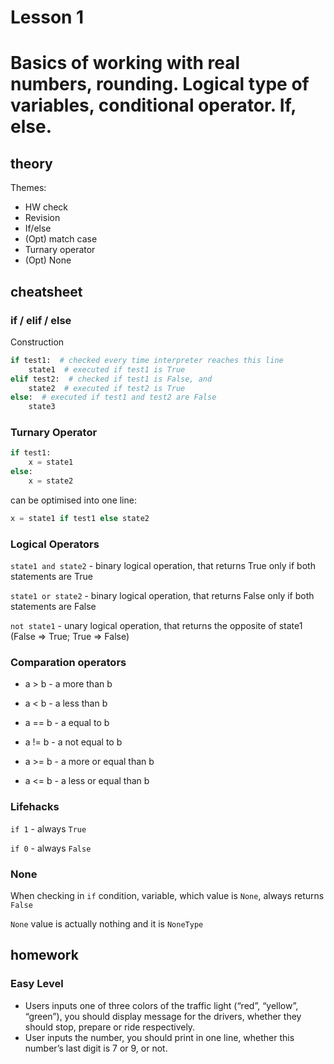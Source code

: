 # Lesson 1

# Basics of working with real numbers, rounding. Logical type of variables, conditional operator. If, else.
## theory

Themes:

- HW check
- Revision
- If/else
- (Opt) match case
- Turnary operator
- (Opt) None

## cheatsheet

### if / elif / else

Construction

```python
if test1:  # checked every time interpreter reaches this line
    state1  # executed if test1 is True
elif test2:  # checked if test1 is False, and
    state2  # executed if test2 is True
else:  # executed if test1 and test2 are False
    state3
```

### Turnary Operator

```python
if test1:
    x = state1
else:
    x = state2
```

can be optimised into one line:

```python
x = state1 if test1 else state2
```

### Logical Operators

```state1 and state2``` - binary logical operation, that returns True only if both statements are True

```state1 or state2``` - binary logical operation, that returns False only if both statements are False

```not state1``` - unary logical operation, that returns the opposite of state1 (False => True; True => False)

### Comparation operators

- a > b - a more than b

- a < b - a less than b

- a == b - a equal to b

- a != b - a not equal to b

- a >= b - a more or equal than b

- a <= b - a less or equal than b

### Lifehacks

`if 1` - always `True`

`if 0` - always `False`

### None

When checking in `if` condition, variable, which value is `None`, always returns `False`

`None` value is actually nothing and it is `NoneType`

## homework

### Easy Level

- Users inputs one of three colors of the traffic light (“red”, “yellow”, “green”), you should display message for the
  drivers, whether they should stop, prepare or ride respectively.
- User inputs the number, you should print in one line, whether this number’s last digit is 7 or 9, or not.